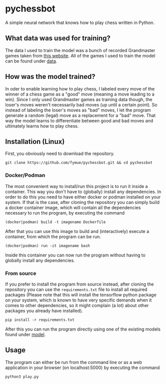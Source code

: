 # pychessbot

A simple neural network that knows how to play chess written in Python.

## What data was used for training?

The data I used to train the model was a bunch of recorded Grandmaster games taken from [this website](https://www.pgnmentor.com/files.html).
All of the games I used to train the model can be found under [data](https://github.com/fymue/pychessbot/tree/main/data).

## How was the model trained?

In oder to enable learning how to play chess, I labeled every move of the winner of a chess game as a "good" move (meaning a move leading to a win). Since I only used Grandmaster games as training data though, the loser's moves weren't necessarily bad moves (up until a certain point). So instead of labeling the loser's moves as "bad" moves, I let the program generate a random (legal) move as a replacement for a "bad" move. That way the model learns to differentiate between good and bad moves and ultimately learns how to play chess.

## Installation (Linux)

First, you obviously need to download the repository.
```
git clone https://github.com/fymue/pychessbot.git && cd pychessbot
``` 

### Docker/Podman

The most convenient way to install/run this project is to run it inside a container. This way you don't have to (globally) install any dependencies. In order to do this you need to have either docker or podman installed on your system. If that is the case, after cloning the repository you can simply build a docker container image, which will contain all the dependencies necessary to run the program, by executing the command
```
(docker|podman) build -t imagename Dockerfile
```
After that you can use this image to build and (interactively) execute a container, from which the program can be run.
```
(docker|podman) run -it imagename bash
```
Inside this container you can now run the program without having to globally install any dependencies. 

### From source

If you prefer to install the program from source instead, after cloning the repository you can use the <code>requirements.txt</code> file to install all required packages (Please note that this will install the tensorflow python package on your system, which is known to have very specific demands when it comes to other dependencies, so it might complain (a lot) about other packages you already have installed).
```
pip install -r requirements.txt
```
After this you can run the program directly using one of the existing models found under [model](https://github.com/fymue/pychessbot/tree/main/model).

## Usage

The program can either be run from the command line or as a web application in your browser (on localhost:5000) by executing the command
```
python3 play.py
```
